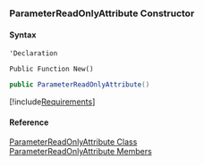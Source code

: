 ﻿### ParameterReadOnlyAttribute Constructor

#### Syntax

```vbnet
'Declaration

Public Function New()
```

```csharp
public ParameterReadOnlyAttribute()
```

[!include[Requirements](../partials/requirements.md)]

#### Reference

[ParameterReadOnlyAttribute Class](fcSDK~FChoice.Foundation.Clarify.Attributes.ParameterReadOnlyAttribute.md)  
[ParameterReadOnlyAttribute Members](fcSDK~FChoice.Foundation.Clarify.Attributes.ParameterReadOnlyAttribute_members.md)